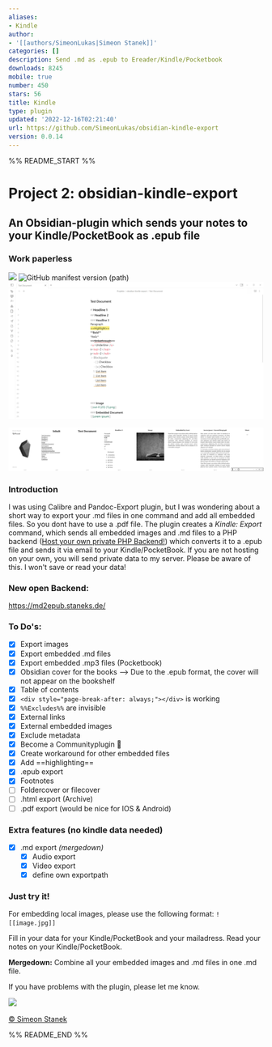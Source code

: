 ```yaml
---
aliases:
- Kindle
author:
- '[[authors/SimeonLukas|Simeon Stanek]]'
categories: []
description: Send .md as .epub to Ereader/Kindle/Pocketbook
downloads: 8245
mobile: true
number: 450
stars: 56
title: Kindle
type: plugin
updated: '2022-12-16T02:21:40'
url: https://github.com/SimeonLukas/obsidian-kindle-export
version: 0.0.14
---
```


%% README_START %%

# Project 2: obsidian-kindle-export 
## An Obsidian-plugin which sends your notes to your Kindle/PocketBook as .epub file
### Work paperless
![](https://img.shields.io/endpoint?style=flat&url=https://md2epub.staneks.de/counter&cacheSeconds=3) ![GitHub manifest version (path)](https://img.shields.io/github/manifest-json/v/SimeonLukas/obsidian-kindle-export/main?label=Version)
![](https://github.com/SimeonLukas/obsidian-kindle-export/raw/main/files/screenrecord.gif)

![](https://github.com/SimeonLukas/obsidian-kindle-export/raw/main/files/ebook.jpg)

### Introduction
I was using Calibre and Pandoc-Export plugin, but I was wondering about a short way to export your .md files in one command and add all embedded files. So you dont have to use a .pdf file. The plugin creates a *Kindle: Export* command, which sends all embedded images and .md files to a PHP backend ([Host your own private PHP Backend!](https://github.com/SimeonLukas/Obsidian2Kindle)) which converts it to a .epub file and sends it via email to your Kindle/PocketBook. If you are not hosting on your own, you will send private data to my server. Please be aware of this. I won't save or read your data!

### New open Backend:
https://md2epub.staneks.de/

### To Do's:
- [x] Export images
- [x] Export embedded .md files
- [x] Export embedded .mp3 files (Pocketbook)
- [x] Obsidian cover for the books --> Due to the .epub format, the cover will not appear on the bookshelf
- [x] Table of contents
- [x] ```<div style="page-break-after: always;"></div>``` is working
- [x] ```%%Excludes%%``` are invisible
- [x] External links
- [x] External embedded images
- [x] Exclude metadata
- [x] Become a Communityplugin 🎉 
 - [x] Create workaround for other embedded files
 - [x] Add ==highlighting==
 - [x] .epub export
- [x] Footnotes
- [ ] Foldercover or filecover
- [ ] .html export (Archive)
- [ ] .pdf export (would be nice for IOS & Android)
### Extra features (no kindle data needed)
- [x] .md export _(mergedown)_
     - [x] Audio export
     - [x] Video export
     - [x] define own exportpath
### Just try it!
For embedding local images, please use the following format:
``` ![[image.jpg]] ```

Fill in your data for your Kindle/PocketBook and your mailadress.
Read your notes on your Kindle/PocketBook.

**Mergedown:**
Combine all your embedded images and .md files in one .md file.

If you have problems with the plugin, please let me know.

<a href="https://www.buymeacoffee.com/simeonlukas" target="_blank" ><img src="https://github.com/SimeonLukas/obsidian-kindle-export/raw/main/files/coffee.jpg" width="75%"></a>

[© Simeon Stanek](https://staneks.de)






%% README_END %%